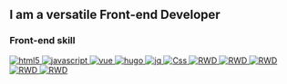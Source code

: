 ## I am a versatile Front-end Developer
### Front-end skill
<p align="left">
  <a href="#">
     <img src="https://img.shields.io/badge/F2E-Html-html" alt="html5">
  </a>
  <a href="#">
     <img src="https://img.shields.io/badge/F2E-javascript-javascript" alt="javascript">
  </a>
  <a href="#">
     <img src="https://img.shields.io/badge/F2E-vue-vue" alt="vue">
  </a>
  <a href="#">
     <img src="https://img.shields.io/badge/F2E-Hugo-hugo" alt="hugo">
  </a>
  <a href="#">
     <img src="https://img.shields.io/badge/F2E-jquery-jquery" alt="jq">
  </a>
  <a href="#">
     <img src="https://img.shields.io/badge/F2E-CSS-red" alt="Css">
  </a>
  <a href="#">
     <img src="https://img.shields.io/badge/F2E-RWD-red" alt="RWD">
  </a>
  <a href="#">
     <img src="https://img.shields.io/badge/F2E-SCSS-red" alt="RWD">
  </a>
  <a href="#">
     <img src="https://img.shields.io/badge/F2E-PostCSS-red" alt="RWD">
  </a>
  <a href="#">
     <img src="https://img.shields.io/badge/F2E-babel-red" alt="RWD">
  </a>
  <a href="#">
     <img src="https://img.shields.io/badge/F2E-webpack-red" alt="RWD">
  </a>
</p>
